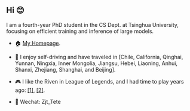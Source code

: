 ## Hi 😊

I am a fourth-year PhD student in the CS Dept. at Tsinghua University, focusing on efficient training and inference of large models. 

- 🏠 [My Homepage](https://jt-zhang.github.io/).

- 🚙 I enjoy self-driving and have traveled in [Chile, California, Qinghai, Yunnan, Ningxia, Inner Mongolia, Jiangsu, Hebei, Liaoning, Anhui, Shanxi, Zhejiang, Shanghai, and Beijing].

- 🎮 I like the Riven in League of Legends, and I had time to play years ago: [[1]](https://www.bilibili.com/video/BV1da4y147Xr/?spm_id_from=333.1387.homepage.video_card.click&vd_source=7b41e8c88e5c920eb5d1adc6af9deed6), [[2]](https://www.bilibili.com/video/BV1iV411t77U/?spm_id_from=333.1387.homepage.video_card.click&vd_source=7b41e8c88e5c920eb5d1adc6af9deed6).

- 📮 Wechat: Zjt_Tete
